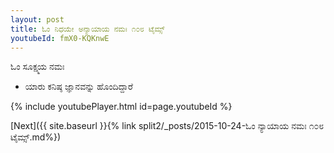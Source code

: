 ```yaml
---
layout: post
title: ಓಂ ನಿಧಯೇ ಅನ್ಯಾಯಾಯ ನಮಃ ೧೦೮ ಟೈಮ್ಸ್
youtubeId: fmX0-KQKnwE
---
```

 
 
 ಓಂ ಸೂಕ್ಷ್ಮಯ ನಮಃ  
 
 -  ಯಾರು ಕನಿಷ್ಠ ಜ್ಞಾನವನ್ನು ಹೊಂದಿದ್ದಾರೆ 
 
  
 
  
 
 
 
 
 
 


{% include youtubePlayer.html id=page.youtubeId %}
 
[Next]({{ site.baseurl }}{% link  split2/_posts/2015-10-24-ಓಂ ನ್ಯಾಯಾಯ ನಮಃ ೧೦೮ ಟೈಮ್ಸ್.md%})
 
